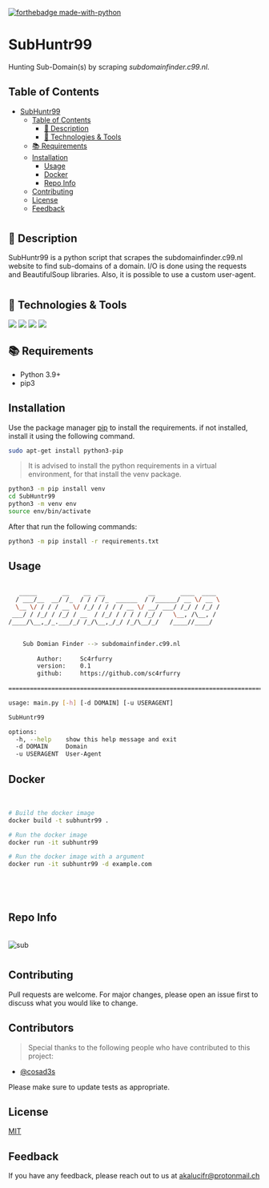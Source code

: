 [![forthebadge made-with-python](http://ForTheBadge.com/images/badges/made-with-python.svg)](https://www.python.org/)

# SubHuntr99

Hunting Sub-Domain(s) by scraping *subdomainfinder.c99.nl*.

## Table of Contents

- [SubHuntr99](#subhuntr99)
  - [Table of Contents](#table-of-contents)
    - [📝 Description](#-description)
    - [🔧 Technologies & Tools](#-technologies--tools)
  - [📚 Requirements](#-requirements)
  - [Installation](#installation)
    - [Usage](#usage)
    - [Docker](#docker)
    - [Repo Info ](#repo-info-)
  - [Contributing](#contributing)
  - [License](#license)
  - [Feedback](#feedback)


#

## 📝 Description

SubHuntr99 is a python script that scrapes the subdomainfinder.c99.nl website to find sub-domains of a domain. I/O is done using the requests and BeautifulSoup libraries.
Also, it is possible to use a custom user-agent.

#

## 🔧 Technologies & Tools

![](https://img.shields.io/badge/OS-Linux-informational?style=flat-square&logo=kali-linux&logoColor=white&color=5194f0&bgcolor=110d17)
![](https://img.shields.io/badge/Editor-VS_Code-informational?style=flat-square&logo=visual-studio&logoColor=white&color=5194f0)
![](https://img.shields.io/badge/Language-python-informational?style=flat-square&logo=python&logoColor=white&color=5194f0&bgcolor=110d17)
![](https://img.shields.io/badge/Python_Version-3.10-informational?style=flat-square&logo=python&logoColor=white&color=5194f0&bgcolor=110d17)

## 📚 Requirements

- Python 3.9+
- pip3

## Installation

Use the package manager [pip](https://pip.pypa.io/en/stable/) to install the requirements.
if not installed, install it using the following command.

```bash
sudo apt-get install python3-pip
```

> It is advised to install the python requirements in a virtual environment, for that install the venv package.

```bash
python3 -m pip install venv
cd SubHuntr99
python3 -m venv env
source env/bin/activate
```

After that run the following commands:

```bash
python3 -m pip install -r requirements.txt
```

## Usage

```bash
                        
   _____       __    __  __            __       ____  ____ 
  / ___/__  __/ /_  / / / /_  ______  / /______/ __ \/ __ \
  \__ \/ / / / __ \/ /_/ / / / / __ \/ __/ ___/ /_/ / /_/ /
 ___/ / /_/ / /_/ / __  / /_/ / / / / /_/ /   \__, /\__, / 
/____/\__,_/_.___/_/ /_/\__,_/_/ /_/\__/_/   /____//____/ 
    

    Sub Domian Finder --> subdomainfinder.c99.nl
        
        Author:     Sc4rfurry
        version:    0.1
        github:     https://github.com/sc4rfurry
    
================================================================================

usage: main.py [-h] [-d DOMAIN] [-u USERAGENT]

SubHuntr99

options:
  -h, --help    show this help message and exit
  -d DOMAIN     Domain
  -u USERAGENT  User-Agent
```

## Docker
</br>

```bash
# Build the docker image
docker build -t subhuntr99 .

# Run the docker image
docker run -it subhuntr99

# Run the docker image with a argument
docker run -it subhuntr99 -d example.com
```

#

</br>

## Repo Info

</br>
<img src="https://i.ibb.co/TMJswzK/sub.png" alt="sub" border="0">

#

## Contributing

Pull requests are welcome. For major changes, please open an issue first to discuss what you would like to change.

## Contributors
> Special thanks to the following people who have contributed to this project:
- [@cosad3s](https://github.com/cosad3s)

Please make sure to update tests as appropriate.

## License

[MIT](https://choosealicense.com/licenses/mit/)

## Feedback

If you have any feedback, please reach out to us at akalucifr@protonmail.ch